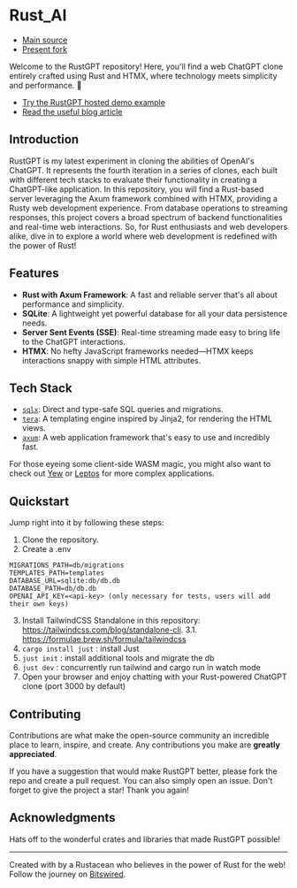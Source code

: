 # Rust_AI

- [Main source](https://github.com/bitswired/rustgpt/assets/19983429/980a88b9-93df-48c7-a438-b232d2830e00)
- [Present fork](https://github.com/StripyRaven/rustgpt)

Welcome to the RustGPT repository! Here, you'll find a web ChatGPT clone entirely crafted using Rust and HTMX, where technology meets simplicity and performance. 🚀

- [Try the RustGPT hosted demo example](https://rustgpt.bitswired.com)
- [Read the useful blog article](https://www.bitswired.com/en/blog/post/rustgpt-journey-rust-htmx-web-dev)

## Introduction

RustGPT is my latest experiment in cloning the abilities of OpenAI's ChatGPT. It represents the fourth iteration in a series of clones, each built with different tech stacks to evaluate their functionality in creating a ChatGPT-like application.
In this repository, you will find a Rust-based server leveraging the Axum framework combined with HTMX, providing a Rusty web development experience. From database operations to streaming responses, this project covers a broad spectrum of backend functionalities and real-time web interactions.
So, for Rust enthusiasts and web developers alike, dive in to explore a world where web development is redefined with the power of Rust!

## Features

- **Rust with Axum Framework**: A fast and reliable server that's all about performance and simplicity.
- **SQLite**: A lightweight yet powerful database for all your data persistence needs.
- **Server Sent Events (SSE)**: Real-time streaming made easy to bring life to the ChatGPT interactions.
- **HTMX**: No hefty JavaScript frameworks needed—HTMX keeps interactions snappy with simple HTML attributes.

## Tech Stack

- [`sqlx`](https://github.com/launchbadge/sqlx): Direct and type-safe SQL queries and migrations.
- [`tera`](https://github.com/Keats/tera): A templating engine inspired by Jinja2, for rendering the HTML views.
- [`axum`](https://github.com/tokio-rs/axum): A web application framework that's easy to use and incredibly fast.

For those eyeing some client-side WASM magic, you might also want to check out [Yew](https://github.com/yewstack/yew) or [Leptos](https://github.com/LeptosProject/leptos) for more complex applications.

## Quickstart

Jump right into it by following these steps:

1. Clone the repository.
2. Create a .env

```env
MIGRATIONS_PATH=db/migrations
TEMPLATES_PATH=templates
DATABASE_URL=sqlite:db/db.db
DATABASE_PATH=db/db.db
OPENAI_API_KEY=<api-key> (only necessary for tests, users will add their own keys)
```

3. Install TailwindCSS Standalone in this repository: https://tailwindcss.com/blog/standalone-cli.
  3.1. https://formulae.brew.sh/formula/tailwindcss
4. `cargo install just` : install Just
5. `just init`          : install additional tools and migrate the db
6. `just dev`           : concurrently run tailwind and cargo run in watch mode
7. Open your browser and enjoy chatting with your Rust-powered ChatGPT clone (port 3000 by default)

## Contributing

Contributions are what make the open-source community an incredible place to learn, inspire, and create. Any contributions you make are **greatly appreciated**.

If you have a suggestion that would make RustGPT better, please fork the repo and create a pull request. You can also simply open an issue. Don't forget to give the project a star! Thank you again!

## Acknowledgments

Hats off to the wonderful crates and libraries that made RustGPT possible!

---

Created with by a Rustacean who believes in the power of Rust for the web!
Follow the journey on [Bitswired](https://www.bitswired.com).
